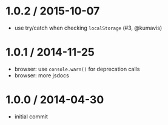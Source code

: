 
1.0.2 / 2015-10-07
==================

* use try/catch when checking `localStorage` (#3, @kumavis)

1.0.1 / 2014-11-25
==================

* browser: use `console.warn()` for deprecation calls
* browser: more jsdocs

1.0.0 / 2014-04-30
==================

* initial commit
